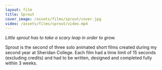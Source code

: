 ```yaml
---
layout: film
title: Sprout
cover_image: /assets/films/sprout/cover.jpg
video: /assets/films/sprout/video.mp4
---
```


*Little sprout has to take a scary leap in order to grow.*

Sprout is the second of three solo animated short films created during my second year at Sheridan College. Each film had a time limit of 15 seconds (excluding credits) and had to be written, designed and completed fully within 3 weeks.